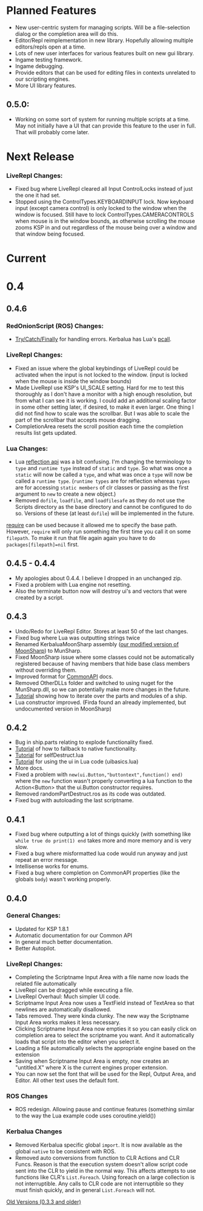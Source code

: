 # Planned Features
- New user-centric system for managing scripts. Will be a file-selection dialog or the completion area will do this.
- Editor/Repl reimplementation in new library. Hopefully allowing multiple editors/repls open at a time.
- Lots of new user interfaces for various features built on new gui library.
- Ingame testing framework.
- Ingame debugging.
- Provide editors that can be used for editing files in contexts unrelated to our scripting engines.
- More UI library features.

## 0.5.0:
- Working on some sort of system for running multiple scripts at a time. May not initially have a UI that can provide this feature to the user in full. That will probably come later.

# Next Release
### LiveRepl Changes:
- Fixed bug where LiveRepl cleared all Input ControlLocks instead of just the one it had set.
- Stopped using the ControlTypes.KEYBOARDINPUT lock. Now keyboard input (except camera control) is only locked to the window when the window is focused. Still have to lock ControlTypes.CAMERACONTROLS when mouse is in the window bounds, as otherwise scrolling the mouse zooms KSP in and out regardless of the mouse being over a window and that window being focused.

# Current
# 0.4

## 0.4.6
### RedOnionScript (ROS) Changes:
- [Try/Catch/Finally](RedOnion.ROS/Docs/Errors.md) for handling errors. Kerbalua has Lua's [pcall](https://www.lua.org/manual/5.2/manual.html#pdf-pcall).

### LiveRepl Changes:
- Fixed an issue where the global keybindings of LiveRepl could be activated when the input is not locked to the window. (input is locked when the mouse is inside the window bounds)
- Made LiveRepl use KSP's UI_SCALE setting. Hard for me to test this thoroughly as I don't have a monitor with a high enough resolution, but from what I can see it is working. I could add an additional scaling factor in some other setting later, if desired, to make it even larger. One thing I did not find how to scale was the scrollbar. But I was able to scale the part of the scrollbar that accepts mouse dragging.
- CompletionArea resets the scroll position each time the completion results list gets updated.
### Lua Changes:
- Lua [reflection api](RedOnion.KSP/MoonSharp/MoonSharpAPI/Reflection.md) was a bit confusing. I'm changing the terminology to `type` and `runtime type` instead of `static` and `type`. So what was once a `static` will now be called a `type`, and what was once a `type` will now be called a `runtime type`. (`runtime types` are for reflection whereas `types` are for accessing `static members` of clr classes or passing as the first argument to `new` to create a new object.)
- Removed `dofile`, `loadfile`, and `loadfilesafe` as they do not use the Scripts directory as the base directory and cannot be configured to do so. Versions of these (at least `dofile`) will be implemented in the future.

[require](https://www.lua.org/manual/5.2/manual.html#6.3) can be used because it allowed me to specify the base path. However, `require` will only run something the first time you call it on some `filepath`. To make it run that file again again you have to do `packages[filepath]=nil` first.

## 0.4.5 - 0.4.4
- My apologies about 0.4.4. I believe I dropped in an unchanged zip.
- Fixed a problem with Lua engine not resetting.
- Also the terminate button now will destroy ui's and vectors that were created by a script.

## 0.4.3
- Undo/Redo for LiveRepl Editor. Stores at least 50 of the last changes.
- Fixed bug where Lua was outputting strings twice
- Renamed KerbaluaMoonSharp assembly ([our modified version of MoonSharp](Kerbalua/MunSharp.md)) to MunSharp.
- Fixed MoonSharp issue where some classes could not be automatically registered because of having members that hide base class members without overriding them.
- Improved format for [CommonAPI](RedOnion.KSP/API/Globals.md) docs.
- Removed OtherDLLs folder and switched to using nuget for the MunSharp.dll, so we can potentially make more changes in the future.
- [Tutorial](Kerbalua/BasicParts.md) showing how to iterate over the parts and modules of a ship.
- Lua constructor improved. (Firda found an already implemented, but undocumented version in MoonSharp)

## 0.4.2
- Bug in ship.parts relating to explode functionality fixed.
- [Tutorial](Kerbalua/MajorMalfunctionNative.md) of how to fallback to native functionality.
- [Tutorial](Kerbalua/SelfDestruct.md) for selfDestruct.lua
- [Tutorial](Kerbalua/UIBasics.md) for using the ui in Lua code (uibasics.lua)
- More docs.
- Fixed a problem with `new(ui.Button,"buttontext",function() end)` where the `new` function  wasn't properly converting a lua function to the Action\<Button\> that the ui.Button constructor requires.
- Removed randomPartDestruct.ros as its code was outdated.
- Fixed bug with autoloading the last scriptname.

## 0.4.1
- Fixed bug where outputting a lot of things quickly (with something like `while true do print(1) end` takes more and more memory and is very slow.
- Fixed a bug where misformatted lua code would run anyway and just repeat an error message.
- Intellisense works for enums.
- Fixed a bug where completion on CommonAPI properties (like the globals `body`) wasn't working properly.

## 0.4.0
### General Changes:
- Updated for KSP 1.8.1
- Automatic documentation for our Common API
- In general much better documentation.
- Better Autopilot.

### LiveRepl Changes:
- Completing the Scriptname Input Area with a file name now loads the related file automatically
- LiveRepl can be dragged while executing a file.
- LiveRepl Overhaul: Much simpler UI code.
- Scriptname Input Area now uses a TextField instead of TextArea so that newlines are automatically disallowed.
- Tabs removed. They were kinda clunky. The new way the Scriptname Input Area works makes it less necessary.
- Clicking Scriptname Input Area now empties it so you can easily click on completion area to select the scriptname you want. And it automatically loads that script into the editor when you select it.
- Loading a file automatically selects the appropriate engine based on the extension
- Saving when  Scriptname Input Area is empty, now creates an "untitled.X" where X is the current engines proper extension.
- You can now set the font that will be used for the Repl, Output Area, and Editor. All other text uses the default font.

### ROS Changes
- ROS redesign. Allowing pause and continue features (something similar to the way the Lua example code uses coroutine.yield())

### Kerbalua Changes
- Removed Kerbalua specific global `import`. It is now available as the global `native` to be consistent with ROS.
- Removed auto conversions from function to CLR Actions and CLR Funcs. Reason is that the execution system doesn't allow script code sent into the CLR to yield in the normal way. This affects attempts to use functions like CLR's `List.Foreach`. Using foreach on a large collection is not interruptible. Any calls to CLR code are not interruptible so they must finish quickly, and in general `List.Foreach` will not.

[Old Versions (0.3.3 and older)](OldChangeLog.md)